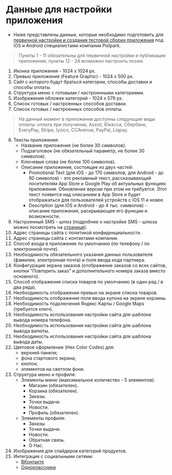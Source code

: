 # Данные для настройки приложения
* Ниже представлены данные, которые необходимо подготовить для [первичной настройки и создания тестовой сборки приложения](/misc/launch-app) под iOS и Android специалистами компании Pixlpark.
> Пункты 1 - 11 обязательны для первичной настройки и публикации приложения, пункты 12 - 24 возможно настроить позже.

1. Иконка приложения - 1024 х 1024 px.
2. Превью приложения (Feature Graphic) - 1024 x 500 px.
3. Сайт с которого будут браться категории, способы доставки и способы оплаты.
4. Структура меню с готовыми / настроенными категориями. 
5. Изображения обложек категорий - 1024 х 579 px.
6. Список готовых / настроенных способов доставки.
7. Список готовых / настроенных способов оплаты. 
> На данный момент в приложении доступны следующие виды оплаты: оплата при получении, Assist, Юкасса, Сбербанк, EveryPay, Stripe, Iyzico, CCAvenue, PayPal, Liqpay.
8. Тексты приложения:
    + Название приложения (не более 30 символов).
    + Подзаголовок (не обязательный параметр, не более 30 символов).
    + Ключевые слова (не более 100 символов).
    + Описание приложения, состоящее из двух частей:
        + Promotional Text (для iOS - до 170 символов, для Android - до 80 символов) - это рекламный текст, рассказывающий посетителям App Store и Google Play об актуальных функциях приложения. Обновление версии при этом не требуется. Этот текст появится над описанием в App Store и будет отображаться для пользователей устройств с iOS 11 и новее.
        + Description (для iOS и Android - до 4 тыс. символов) - описание приложения, раскрывающее его функции и возможности.
9. Настроенный SMS - шлюз (подробнее о настройке SMS - шлюза можно посмотреть на [странице](/marketing/notifications?id=Настойка-sms)).
10. Адрес страницы сайта с политикой конфиденциальности.
11. Адрес страницы сайта с контактами компании.
12. Способ входа в приложение по умолчанию (по телефону / по электронной почте).
13. Необходимость обязательного указания данных пользователя (фамилия, электронная почта) и поля ввода кода партнера.
14. Конфигурация экрана заказов (отображение заказов со всех сайтов, кнопки "Повторить заказ" и дополнительного номера заказа вместо основного).
15. Способ отображения списка товаров по умолчанию (в один ряд / в два ряда).
16. Необходимость отображения превью на экране списка товаров.
17. Необходимость отображения поля ввода купона на экране корзины.
18. Необходимость подключения Яндекс Карты / Google Maps (требуется ключ).
19. Необходимость использования настройки сайта для шаблона вывода номера телефона.
20. Необходимость использования настройки сайта для шаблона вывода валюты.
21. Необходимость использования настройки сайта для шаблона вывода даты.
22. Цветовое оформление (Hex Color Codes) для:
    + верхней панели;
    + фона стартового экрана;
    + кнопок;
    + элементов на светлом фоне.
24. Структура меню и профиля:
    + Элементы меню (максимальное количество - 5 элементов):
        + Магазин (обязателен).
        + Корзина (обязателен).
        + Заказы.
        + Точки выдачи.
        + Новости.
        + Профиль (обязателен).
    + Элементы профиля:
        + Заказы.
        + Точки выдачи.
        + Новости.
        + Обратная связь.
        + О Нас.
25. Изображения для слайдеров категорий продуктов.
26. Интеграция с социальными сетями: 
    + [ВКонтакте](/integration/socials?id=ВКонтакте)
    + [Одноклассники](/integration/socials?id=Одноклассники)


